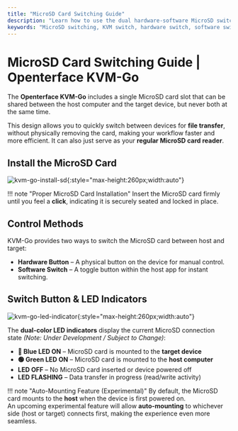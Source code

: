 ```yaml
---
title: "MicroSD Card Switching Guide"
description: "Learn how to use the dual hardware-software MicroSD switching system in Openterface KVM-Go. Understand the four operational states, LED indicators, safety guidelines, and file transfer capabilities."
keywords: "MicroSD switching, KVM switch, hardware switch, software switch, MicroSD card control, KVM over USB, file transfer, USB device management, computer peripherals, MicroSD power management, LED indicators"
---
```


# **MicroSD Card Switching Guide** | Openterface KVM-Go

The **Openterface KVM-Go** includes a single MicroSD card slot that can be shared between the host computer and the target device, but never both at the same time.

This design allows you to quickly switch between devices for **file transfer**, without physically removing the card, making your workflow faster and more efficient. It can also just serve as your **regular MicroSD card reader**.

## **Install the MicroSD Card**

![kvm-go-install-sd](https://assets.openterface.com/images/kvm-go/install-sd.webp){:style="max-height:260px;width:auto"}

!!! note "Proper MicroSD Card Installation"
    Insert the MicroSD card firmly until you feel a **click**, indicating it is securely seated and locked in place.

## **Control Methods**

KVM-Go provides two ways to switch the MicroSD card between host and target:

- **Hardware Button** – A physical button on the device for manual control.  
- **Software Switch** – A toggle button within the host app for instant switching.


## **Switch Button & LED Indicators** 

![kvm-go-led-indicator](https://assets.openterface.com/images/kvm-go/led-indicator.webp){:style="max-height:260px;width:auto"}

The **dual-color LED indicators** display the current MicroSD connection state *(Note: Under Development / Subject to Change)*:

- **🔵 Blue LED ON** – MicroSD card is mounted to the **target device**  
- **🟢 Green LED ON** – MicroSD card is mounted to the **host computer**  
- **LED OFF** – No MicroSD card inserted or device powered off  
- **LED FLASHING** – Data transfer in progress (read/write activity)

!!! note "Auto-Mounting Feature (Experimental)"
    By default, the MicroSD card mounts to the **host** when the device is first powered on.  
    An upcoming experimental feature will allow **auto-mounting** to whichever side (host or target) connects first, making the experience even more seamless.
